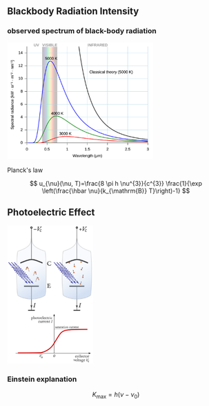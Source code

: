 ## Blackbody Radiation Intensity

### observed spectrum of black-body radiation

<img src="assets/Black_body.svg" alt="Black_body" style="zoom: 33%;" />

 Planck's law

$$
u_{\nu}(\nu, T)=\frac{8 \pi h \nu^{3}}{c^{3}} \frac{1}{\exp \left(\frac{\hbar \nu}{k_{\mathrm{B}} T}\right)-1}
$$

## Photoelectric Effect

<img src="assets/Photoelectric_effect_measurement_apparatus_-_microscopic_picture.svg" alt="Photoelectric_effect_measurement_apparatus_-_microscopic_picture" style="zoom: 33%;" />

### Einstein explanation

$$
K_{\max} = h(\nu - \nu_0)
$$